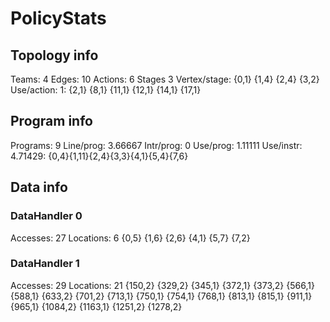 # PolicyStats
## Topology info
Teams:		4
Edges:		10
Actions:	6
Stages		3
Vertex/stage:	{0,1} {1,4} {2,4} {3,2} 
Use/action:	1: {2,1} {8,1} {11,1} {12,1} {14,1} {17,1} 

## Program info
Programs:	9
Line/prog:	3.66667
Intr/prog:	0
Use/prog:	1.11111
Use/instr:	4.71429: {0,4}{1,11}{2,4}{3,3}{4,1}{5,4}{7,6}

## Data info

### DataHandler 0
Accesses:	27
Locations:	6
{0,5} {1,6} {2,6} {4,1} {5,7} {7,2} 

### DataHandler 1
Accesses:	29
Locations:	21
{150,2} {329,2} {345,1} {372,1} {373,2} {566,1} {588,1} {633,2} {701,2} {713,1} {750,1} {754,1} {768,1} {813,1} {815,1} {911,1} {965,1} {1084,2} {1163,1} {1251,2} {1278,2} 